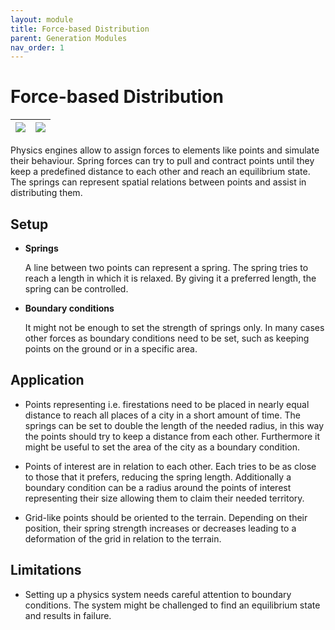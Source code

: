 ```yaml
---
layout: module
title: Force-based Distribution
parent: Generation Modules
nav_order: 1
---
```

# Force-based Distribution

| ![](../../../img/force-based-distribution-1.png) | ![](../../../img/force-based-distribution-2.png) |
|-|-|

Physics engines allow to assign forces to elements like points and simulate their behaviour. Spring forces can try to pull and contract points until they keep a predefined distance to each other and reach an equilibrium state. The springs can represent spatial relations between points and assist in distributing them.

## Setup

* **Springs**

  A line between two points can represent a spring. The spring tries to reach a length in which it is relaxed. By giving it a preferred length, the spring can be controlled.

* **Boundary conditions**

  It might not be enough to set the strength of springs only. In many cases other forces as boundary conditions need to be set, such as keeping points on the ground or in a specific area.

## Application

* Points representing i.e. firestations need to be placed in nearly equal distance to reach all places of a city in a short amount of time. The springs can be set to double the length of the needed radius, in this way the points should try to keep a distance from each other. Furthermore it might be useful to set the area of the city as a boundary condition.

* Points of interest are in relation to each other. Each tries to be as close to those that it prefers, reducing the spring length. Additionally a boundary condition can be a radius around the points of interest representing their size allowing them to claim their needed territory.

* Grid-like points should be oriented to the terrain. Depending on their position, their spring strength increases or decreases leading to a deformation of the grid in relation to the terrain.

## Limitations

* Setting up a physics system needs careful attention to boundary conditions. The system might be challenged to find an equilibrium state and results in failure.
